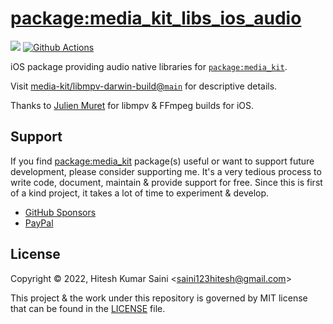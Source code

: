 # [package:media_kit_libs_ios_audio](https://github.com/media-kit/media-kit)

[![](https://img.shields.io/discord/1079685977523617792?color=33cd57&label=Discord&logo=discord&logoColor=discord)](https://discord.gg/h7qf2R9n57) [![Github Actions](https://github.com/media-kit/media-kit/actions/workflows/ci.yml/badge.svg)](https://github.com/media-kit/media-kit/actions/workflows/ci.yml)

iOS package providing audio native libraries for [`package:media_kit`](https://github.com/media-kit/media-kit).

Visit [media-kit/libmpv-darwin-build@`main`](https://github.com/media-kit/libmpv-darwin-build/tree/main) for descriptive details.

Thanks to [Julien Muret](https://github.com/birros) for libmpv & FFmpeg builds for iOS.

## Support

If you find [package:media_kit](https://github.com/media-kit/media-kit) package(s) useful or want to support future development, please consider supporting me. It's a very tedious process to write code, document, maintain & provide support for free. Since this is first of a kind project, it takes a lot of time to experiment & develop.

- [GitHub Sponsors](https://github.com/sponsors/alexmercerind)
- [PayPal](https://paypal.me/alexmercerind)

## License

Copyright © 2022, Hitesh Kumar Saini <<saini123hitesh@gmail.com>>

This project & the work under this repository is governed by MIT license that can be found in the [LICENSE](./LICENSE) file.
